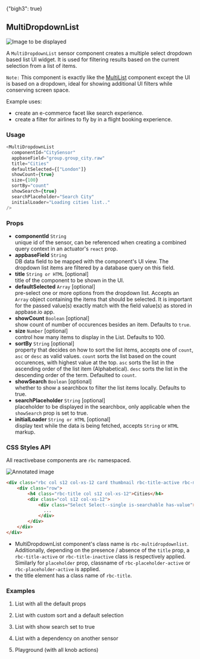 {"bigh3": true}

## MultiDropdownList

![Image to be displayed](https://i.imgur.com/ZZ0MG6N.png)

A `MultiDropdownList` sensor component creates a multiple select dropdown based list UI widget. It is used for filtering results based on the current selection from a list of items.

`Note:` This component is exactly like the [MultiList](/v1/component/MultiList.html) component except the UI is based on a dropdown, ideal for showing additional UI filters while conserving screen space.

Example uses:
* create an e-commerce facet like search experience.
* create a filter for airlines to fly by in a flight booking experience.

### Usage

```js
<MultiDropdownList
  componentId="CitySensor"
  appbaseField="group.group_city.raw"
  title="Cities"
  defaultSelected={["London"]}
  showCount={true}
  size={100}
  sortBy="count"
  showSearch={true}
  searchPlaceholder="Search City"
  initialLoader="Loading cities list.."
/>
```

### Props

- **componentId** `String`  
    unique id of the sensor, can be referenced when creating a combined query context in an actuator's `react` prop.  
- **appbaseField** `String`  
    DB data field to be mapped with the component's UI view. The dropdown list items are filtered by a database query on this field.
- **title** `String or HTML` [optional]  
    title of the component to be shown in the UI.
- **defaultSelected** `Array` [optional]  
    pre-select one or more options from the dropdown list. Accepts an `Array` object containing the items that should be selected. It is important for the passed value(s) exactly match with the field value(s) as stored in appbase.io app.
- **showCount** `Boolean` [optional]  
    show count of number of occurences besides an item. Defaults to `true`.
- **size** `Number` [optional]  
    control how many items to display in the List. Defaults to 100.
-  **sortBy** `String` [optional]  
    property that decides on how to sort the list items, accepts one of `count`, `asc` or `desc` as valid values. `count` sorts the list based on the count occurences, with highest value at the top. `asc` sorts the list in the ascending order of the list item (Alphabetical). `desc` sorts the list in the descending order of the term. Defaulted to `count`.
- **showSearch** `Boolean` [optional]  
    whether to show a searchbox to filter the list items locally. Defaults to true.
- **searchPlaceholder** `String` [optional]  
    placeholder to be displayed in the searchbox, only applicable when the `showSearch` prop is set to true.
- **initialLoader** `String or HTML` [optional]  
    display text while the data is being fetched, accepts `String` or `HTML` markup.


### CSS Styles API

All reactivebase components are `rbc` namespaced.

![Annotated image](https://i.imgur.com/TqKvRhF.png)

```html
<div class="rbc col s12 col-xs-12 card thumbnail rbc-title-active rbc-multidropdownlist rbc-placeholder-active">
    <div class="row">
        <h4 class="rbc-title col s12 col-xs-12">Cities</h4>
        <div class="col s12 col-xs-12">
            <div class="Select Select--single is-searchable has-value">
              ...
            </div>
        </div>
    </div>
</div>
```

* MultiDropdownList component's class name is `rbc-multidropdownlist`. Additionally, depending on the presence / absence of the `title` prop, a `rbc-title-active` or `rbc-title-inactive` class is respectively applied. Similarly for `placeholder` prop, classname of `rbc-placeholder-active` or `rbc-placeholder-active` is applied.
* the title element has a class name of `rbc-title`.


### Examples

1. List with all the default props

2. List with custom sort and a default selection

3. List with show search set to true

4. List with a dependency on another sensor

5. Playground (with all knob actions)

